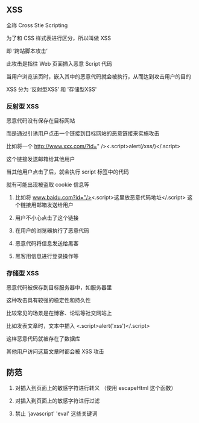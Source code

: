 ## XSS

全称 Cross Stie Scripting

为了和 CSS 样式表进行区分，所以叫做 XSS

即 ‘跨站脚本攻击’

此攻击是指往 Web 页面插入恶意 Script 代码

当用户浏览该页时，嵌入其中的恶意代码就会被执行，从而达到攻击用户的目的

XSS 分为 ‘反射型XSS’ 和 '存储型XSS'

### 反射型 XSS

恶意代码没有保存在目标网站

而是通过引诱用户点击一个链接到目标网站的恶意链接来实施攻击

比如将一个 http://www.xxx.com/?id=" /><.script>alert(/xss/)</.script>

这个链接发送邮箱给其他用户

当其他用户点击了后，就会执行 script 标签中的代码

就有可能出现被盗取 cookie 信息等

1. 比如将 www.baidu.com?id="/><.script>这里放恶意代码地址</.script> 这个链接用邮箱发送给用户

2. 用户不小心点击了这个链接

3. 在用户的浏览器执行了恶意代码

4. 恶意代码将信息发送给黑客

5. 黑客用信息进行登录操作等

### 存储型 XSS

恶意代码被保存到目标服务器中，如服务器里

这种攻击具有较强的稳定性和持久性

比较常见的场景是在博客、论坛等社交网站上

比如发表文章时，文本中插入 <.script>alert('xss')</.script>

这样恶意代码就被存在了数据库

其他用户访问这篇文章时都会被 XSS 攻击

## 防范

1. 对插入到页面上的敏感字符进行转义 （使用 escapeHtml 这个函数）

2. 对插入到页面上的敏感字符进行过滤

3. 禁止 'javascript' 'eval' 这些关键词